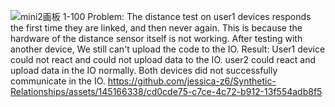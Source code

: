 ![mini2画板 1-100](https://github.com/jessica-z6/Synthetic-Relationships/assets/145166338/f3badc2a-1608-454c-9570-2ccde22bd944)
Problem: 
The distance test on user1 devices responds the first time they are linked, and then never again. This is because the hardware of the distance sensor itself is not working. After testing with another device, We still can't upload the code to the IO.
Result: 
User1 device could not react and could not upload data to the IO. user2 could react and upload data in the IO normally. Both devices did not successfully communicate in the IO.
https://github.com/jessica-z6/Synthetic-Relationships/assets/145166338/cd0cde75-c7ce-4c72-b912-13f554adb8f5

